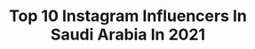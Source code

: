 ---
title: Top 10 Instagram Influencers In Saudi Arabia In 2021
description: >-
  Find top Instagram influencers in Saudi Arabia in 2021. Most popular hashtags: #photography #riyadh #drawings.
platform: Instagram
hits: 30
text_top: See the most popular Instagram profiles on inBeat.
text_bottom: Our platform has 30 Instagram influencers like this in Saudi Arabia for you to contact.
profiles:
  - username: "ak720"
    fullname: >-
      Ahmad Almalki
    bio: >-
      - Director / Editor / Photographer - akak702@hotmail.com - Saudi Arabia 🇸🇦
    location: "Saudi Arabia"
    followers: 157309
    engagement: 191
    commentsToLikes: 0.047000
    id: ck15qoqxe3wl80i191c0gba0f
    verified: false
    hashtags: ""
  - username: "dhay.xx"
    fullname: >-
      ضي | Dhay
    bio: >-
      #actress in #Riyadh ممثل# Business inquires: 📩 dhay.xxxx@gmail.com
    location: "Saudi Arabia"
    followers: 131879
    engagement: 481
    commentsToLikes: 0.020742
    id: ck0u948n58xl50i19yxt0cu36
    verified: false
    hashtags: "#bbq, #mbc"
  - username: "nesmaelgoharyofficial"
    fullname: >-
      Nesma Elgohary نسمه الجوهرى
    bio: >-
      Fashion Blogger TV presenter writer Scriptwriter
    location: "Saudi Arabia"
    followers: 539523
    engagement: 28
    commentsToLikes: 0.094319
    id: ck0w4skli07cw0i1951n4i8a4
    verified: false
    hashtags: "#outfits, #modanisa, #modanin, #nesmaelgohary"
  - username: "yasiralsaggaf"
    fullname: >-
      ياسر السقاف
    bio: >-
      🇸🇦🇸🇦🇸🇦🇸🇦 مذيع برنامج "ذا فويس" على MBC
    location: "Saudi Arabia"
    followers: 404315
    engagement: 61
    commentsToLikes: 0.031525
    id: ck0w0e2qjdq7o0i192qedb9e7
    verified: true
    hashtags: "#redseacruise, #silverspiritcruise, #mbcthevoicesenior, #g20"
  - username: "l.att1996"
    fullname: >-
      لُ ؤ ي | Luay
    bio: >-
      JIZ/KSA 🇸🇦 ‏ لطلبات التصوير دايركت 📥‏‏ ‏‏‏ iPhone photographer, By: iPhone X ‏ ‎‏ I’m Trying to capture the best moments
    location: "Saudi Arabia"
    followers: 6751
    engagement: 2126
    commentsToLikes: 0.342128
    id: ck138iymlgg4e0i19xxnchxv3
    verified: false
    hashtags: "#jizan, #goodmorning, #photography, #apple"
  - username: "irashedz"
    fullname: >-
      راشد | Rashed
    bio: >-
      🇸🇦 Saudi Arabia 📷 iPhone 11 Pro 📷 iPhone 12 Pro #️⃣ #ShotoniPhone
    location: "Saudi Arabia"
    followers: 18629
    engagement: 1306
    commentsToLikes: 0.064052
    id: ck14hstwwbygd0i19hig25t7l
    verified: false
    hashtags: "#shotoniphone11pro, #iphone11pro, #everydaysaudi, #instagood"
  - username: "ad_nans"
    fullname: >-
      عدنان الروقي 🍂| Adnan alrougi
    bio: >-
      -1999 -🇸🇦 ‏"كمن يحاول التوازن على أيام تترنح" كود ستايلي S51
    location: "Saudi Arabia"
    followers: 50831
    engagement: 1088
    commentsToLikes: 0.084567
    id: ck0w3jedjtpw80i19saw1fvz4
    verified: false
    hashtags: "#eyedrawing, #drawing, #photography, #pencildrawing"
  - username: "artist.ola"
    fullname: >-
      𝕃𝕆𝕃𝕆 🌸🎨
    bio: >-
      Drawing is another way to write notes..🕊 ﮼رَسّـــآَمـــةٰ ♡ ﮼الرسم،ليس،فن،فقط،بل،تفسير،ما،بداخلي ..🌈 17 year بداياتي بـ 2017 ما أستقبل طلبات رسم ‏🇸🇦
    location: "Saudi Arabia"
    followers: 18643
    engagement: 679
    commentsToLikes: 0.066584
    id: ck0w21oxsm7hu0i19c0fp59z1
    verified: false
    hashtags: "#dailyart, #mydrawings, #artistola, #your"
  - username: "ay111d"
    fullname: >-
      Aedh Yousef | عايض يوسف
    bio: >-
      فنان 🎤🇸🇦 ‏🐦: Ay12dy ‏👻: Ay11d ‏Management & Booking ( WhatsApp ): +966 55 873 8009 ‏#LuxuryKSA
    location: "Saudi Arabia"
    followers: 1189278
    engagement: 396
    commentsToLikes: 0.058086
    id: ck0w377oqrxjv0i19uwe9bkgb
    verified: true
    hashtags: "#luxuryksa"
  - username: "binzarah"
    fullname: >-
      Faisal Bin Zarah  فيصل بن زرعه
    bio: >-
      أرى الجمال في كل مكان ☻ I see the beauty everywhere I go! ☻ 📩 faisal@fbinzarah.com 🇸🇦 Riyadh, Saudi Arabia #FBZdrone
    location: "Saudi Arabia"
    followers: 44034
    engagement: 387
    commentsToLikes: 0.051054
    id: ck15t0pjsfrgf0i19ullscazk
    verified: false
    hashtags: ""
---